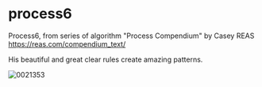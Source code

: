 # process6

Process6, from series of algorithm "Process Compendium" by Casey REAS <https://reas.com/compendium_text/>
<p>
His beautiful and great clear rules create amazing patterns.
<p>

![0021353](https://user-images.githubusercontent.com/52326196/98559929-8d1b4b80-22ea-11eb-885e-5f04fa94ea5c.png)
